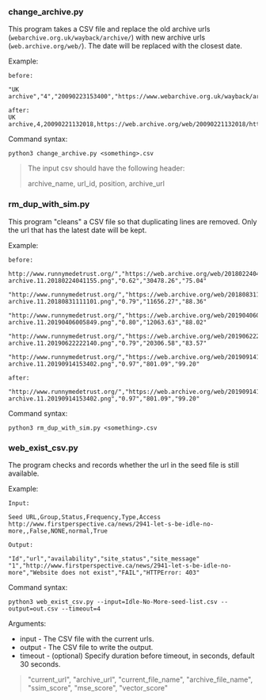 ### change_archive.py
This program takes a CSV file and replace the old archive urls (`webarchive.org.uk/wayback/archive/`) with new archive urls (`web.archive.org/web/`). The date will be replaced with the closest date.

Example: 

    before: 

    "UK archive","4","20090223153400","https://www.webarchive.org.uk/wayback/archive/20090223153400/http://www.adoptionuk.org/"

    after:  
    UK archive,4,20090221132018,https://web.archive.org/web/20090221132018/http://www.adoptionuk.org/

Command syntax: 
```
python3 change_archive.py <something>.csv
```

> The input csv should have the following header:
>
> archive_name, url_id, position, archive_url

### rm_dup_with_sim.py
This program "cleans" a CSV file so that duplicating lines are removed. Only the url that has the latest date will be kept.

Example:

    before:

    http://www.runnymedetrust.org/","https://web.archive.org/web/20180224041155if_/https://www.runnymedetrust.org/","../pics_current//UKwebarchive.11.png","../pics_archive_combined//UK archive.11.20180224041155.png","0.62","30478.26","75.04"

    "http://www.runnymedetrust.org/","https://web.archive.org/web/20180831111101if_/https://www.runnymedetrust.org/","../pics_current//UKwebarchive.11.png","../pics_archive_combined//UK archive.11.20180831111101.png","0.79","11656.27","88.36"

    "http://www.runnymedetrust.org/","https://web.archive.org/web/20190406005849if_/https://www.runnymedetrust.org/","../pics_current//UKwebarchive.11.png","../pics_archive_combined//UK archive.11.20190406005849.png","0.80","12063.63","88.02"

    "http://www.runnymedetrust.org/","https://web.archive.org/web/20190622222140if_/https://www.runnymedetrust.org/","../pics_current//UKwebarchive.11.png","../pics_archive_combined//UK archive.11.20190622222140.png","0.79","20306.58","83.57"

    "http://www.runnymedetrust.org/","https://web.archive.org/web/20190914153402if_/https://www.runnymedetrust.org/","../pics_current//UKwebarchive.11.png","../pics_archive_combined//UK archive.11.20190914153402.png","0.97","801.09","99.20"

    after:

    "http://www.runnymedetrust.org/","https://web.archive.org/web/20190914153402if_/https://www.runnymedetrust.org/","../pics_current//UKwebarchive.11.png","../pics_archive_combined//UK archive.11.20190914153402.png","0.97","801.09","99.20"

Command syntax: 
```
python3 rm_dup_with_sim.py <something>.csv
```

### web_exist_csv.py
The program checks and records whether the url in the seed file is still available.

Example:

    Input:

    Seed URL,Group,Status,Frequency,Type,Access
    http://www.firstperspective.ca/news/2941-let-s-be-idle-no-more,,False,NONE,normal,True

    Output:

    "Id","url","availability","site_status","site_message"
    "1","http://www.firstperspective.ca/news/2941-let-s-be-idle-no-more","Website does not exist","FAIL","HTTPError: 403"


Command syntax: 
```
python3 web_exist_csv.py --input=Idle-No-More-seed-list.csv --output=out.csv --timeout=4
```
Arguments:
* input - The CSV file with the current urls.
* output - The CSV file to write the output.
* timeout - (optional) Specify duration before timeout, in seconds, default 30 seconds.
>
> "current_url", "archive_url", "current_file_name", "archive_file_name", "ssim_score", "mse_score", "vector_score"
